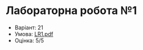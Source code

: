 # Лабораторна робота №1

- Варіант: 21
- Умова: [LR1.pdf](https://github.com/xairaven/KPI-Labs/blob/main/2ndSemester/Programming%20complex%20algorithms/Lab1/LR1.pdf)
- Оцінка: 5/5
 
